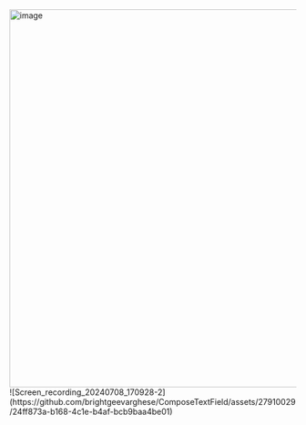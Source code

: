 <img width="663" alt="image" src="https://github.com/brightgeevarghese/ComposeTextField/assets/27910029/c8d87c08-851f-44f5-a909-d142a80f8dd0">
![Screen_recording_20240708_170928-2](https://github.com/brightgeevarghese/ComposeTextField/assets/27910029/24ff873a-b168-4c1e-b4af-bcb9baa4be01)
